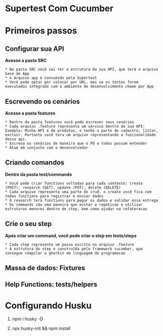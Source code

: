 # Supertest Com Cucumber

# Primeiros passos

## Configurar sua API

**Acesse a pasta SRC**

    * Na pasta SRC você vai ter a estrutura da sua API, que terá o arquivo base de App
    * o Arquivo app é consumido pelo Supertest
    * Você pode optar por colocar por URL, mas se os testes forem executados integrado com o ambiente de desenvolvimento chame por App


## Escrevendo os cenários

**Acesse a pasta features**

    * Dentro da pasta features você pode escrever seus cenários
    * Cada arquivo .feature representa um servico dentro da sua API: Exemplo: Minha API é de produtos, e tenho a parte de cadastro, listar, excluir. Portanto você tera um arquivo representando a funcionalidade dessa api.
    * Escreva os cenários de maneira que o PO e todos possam entender
    * Atue em conjunto com o desenvolvedor

## Criando comandos

**Dentro da pasta test/commands**

    * Você pode criar functions voltadas para cada contexto: create (POST), research (GET), update (PUT), delete (DELETE)
    * Cada arquivo representa uma parte do crud, o create você fica com todas functions para registrar e enviar dados
    * O research terá functions para pegar os dados e validar essa entrega
    * Os commands são uma maneira que evitar a repeticao e utilizar estruturas menores dentro do step, bem como ajudar na refatoracao

## Crie o seu step

**Após criar um command, você pode criar o step em tests/steps**

    * Cada step representa um passo escrito no arquivo .feature
    * A estrutura do step é construída pelo framework cucumber, que consegue compilar o gherkin em linguagem de programacao


## Massa de dados: Fixtures


## Help Functions: tests/helpers


# Configurando Husku

1. npm i husky -D

2. npx husky-init && npm install 

